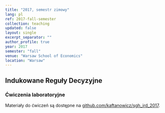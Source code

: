 ```yaml
---
title: "2017, semestr zimowy"
lang: pl
ref: 2017-fall-semester
collection: teaching
updated: false
layout: single
excerpt_separator: ""
author_profile: true
year: 2017
semester: "fall"
venue: "Warsaw School of Economics"
location: "Warsaw"
---
```

## Indukowane Reguły Decyzyjne
### Ćwiczenia laboratoryjne
Materiały do ćwiczeń są dostępne na [github.com/kaftanowicz/sgh_ird_2017](https://github.com/kaftanowicz/sgh_ird_2017).
